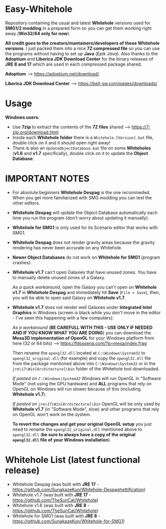 # Easy-Whitehole

Repository containing the usual and latest **Whitehole** versions used for **SMG1/2 modding** in a prepared form so you can get them working right away (**Win32/64 only for now**).

**All credit goes to the creators/mantainers/developers of these Whitehole versions**. I just packed them into a nice **7Z compressed file** so you can use the programs without having to set up **Java** (*Epik Java*). Also thanks to the **Adoptium** and **Liberica JDK Download Center** for the binary releases of **JRE 8 and 17** which are used in each compressed package shared.

**Adoptium** --> https://adoptium.net/download/

**Liberica JDK Download Center** --> https://bell-sw.com/pages/downloads/

# Usage

**Windows users:** 

- Use **7zip** to extract the contents of the **7Z files** shared --> https://7-zip.org/download.html
- Inside each **Whitehole folder** there is a `Whitehole-[Version].bat` file, double click on it and it should open right away!
- There is also an `UpdateObjectDatabase.bat` file on some **Whiteholes** (**v1.6** and **v1.7** specifically), double click on it to update the **Object Database**.

# IMPORTANT NOTES

- For absolute beginners **Whitehole Despag** is the one recommeded. When you get more familiarized with SMG modding you can test the other editors.
- **Whitehole Despag** will update the Object Database automatically each time you run the program (don't worry about updating it manually).
- **Whitehole for SMG1** is only used for its Scenario editor that works with SMG1.
- **Whitehole Despag** does not render gravity areas because the gravity rendering has never been accurate on any Whitehole.
- **Newer Object Databases** do not work on **Whitehole for SMG1** (program crashes).
- **Whitehole v1.7** can't open Galaxies that have unused zones. You have to manually delete unused zones of a Galaxy. 
  
  *As a quick workaround*, open the Galaxy you can't open on **Whitehole v1.7** in **Whitehole Despag** and immediately hit **Save** (`File > Save`), then, you will be able to open said Galaxy on **Whitehole v1.7**.
  
- **Whitehole v1.7** does not render well Galaxies under **Integrated Intel Graphics** in Windows (screen is black while you don't move in the editor - I've seen this happening with a few computers).
  
  *As a workaround* (**BE CAREFULL WITH THIS - USE ONLY IF NEEDED AND IF YOU KNOW WHAT YOU ARE DOING**) you can download the **Mesa3D implementation of OpenGL** for your Windows platform from here (32 or 64 bits) --> https://fdossena.com/?p=mesa/index.frag
  
  Then rename the `opengl32.dll` located at `C:\Windows\System32` to `opengl32_original.dll` (for example) and copy the `opengl32.dll` file from the package mentioned above into `C:\Windows\System32` or in the `jre\17\Win[Architecture]\bin` folder of the Whitehole tool downloaded.
  
  *If pasted on `C:\Windows\System32`* Windows will run OpenGL in "Software Mode" (not using the GPU hardware) and **ALL** programs that rely on OpenGL on Windows will run slower because of this (including **Whitehole v1.7**).
  
  *If pasted on `jre\17\Win[Architecture]\bin`* OpenGL will be only used by **Whitehole v1.7** (in "Software Mode", slow) and other programs that rely on OpenGL won't work on the system.
  
  **To revert the changes and get your original OpenGL setup** you just need to rename the `opengl32_original.dll` mentioned above to `opengl32.dll` (**be sure to always have a copy of the original `opengl32.dll` file of your Windows installation**).

# Whitehole List (latest functional release)

- Whitehole Despag (was built with **JRE 17** - https://github.com/SunakazeKun/Whitehole-Despaghettification)
- Whitehole v1.7 (was built with **JRE 17** - https://github.com/TheSunCat/Whitehole)
- Whitehole v1.6 (was built with **JRE 8** - https://github.com/TheSunCat/Whitehole)
- Whitehole for SMG1 (was built with **JRE 8** - https://github.com/SunakazeKun/Whitehole-for-SMG1)
